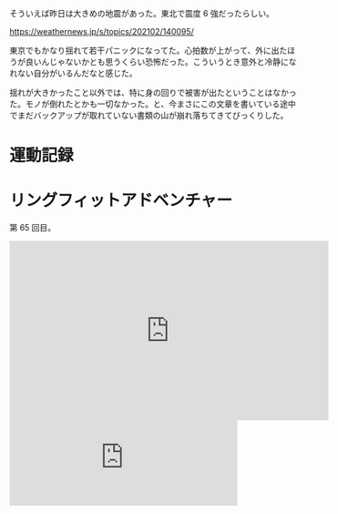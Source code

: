 そういえば昨日は大きめの地震があった。東北で震度 6 強だったらしい。

https://weathernews.jp/s/topics/202102/140095/

東京でもかなり揺れて若干パニックになってた。心拍数が上がって、外に出たほうが良いんじゃないかとも思うくらい恐怖だった。こういうとき意外と冷静になれない自分がいるんだなと感じた。

揺れが大きかったこと以外では、特に身の回りで被害が出たということはなかった。モノが倒れたとかも一切なかった。と、今まさにこの文章を書いている途中でまだバックアップが取れていない書類の山が崩れ落ちてきてびっくりした。



# 運動記録
# リングフィットアドベンチャー
第 65 回目。

<iframe width="560" height="315" src="https://www.youtube.com/embed/5solnfCENbA" frameborder="0" allow="accelerometer; autoplay; clipboard-write; encrypted-media; gyroscope; picture-in-picture" allowfullscreen></iframe>

<iframe src="https://mastodon.noraworld.com/@noraworld/105729113162817030/embed" class="mastodon-embed" style="max-width: 100%; border: 0" width="400" allowfullscreen="allowfullscreen"></iframe><script src="https://mastodon.noraworld.com/embed.js" async="async"></script>
